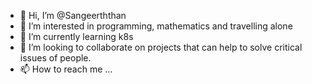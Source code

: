 - 👋 Hi, I’m @Sangeerththan
- 👀 I’m interested in programming, mathematics and travelling alone
- 🌱 I’m currently learning k8s
- 💞️ I’m looking to collaborate on projects that can help to solve critical issues of people.
- 📫 How to reach me ...

<!---
Sangeerththan/Sangeerththan is a ✨ special ✨ repository because its `README.md` (this file) appears on your GitHub profile.
You can click the Preview link to take a look at your changes.
--->
